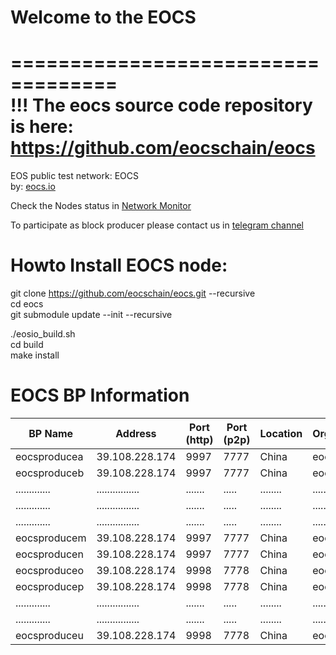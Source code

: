 # Welcome to the EOCS 

===================================  
!!! The eocs source code repository is here:  
https://github.com/eocschain/eocs  
===================================  

EOS public test network: EOCS   
by: <a target="_blank" href="http://eocs.io">eocs.io</a>  


Check the Nodes status in <a target="_blank" href="http://eocsscan.com:8088">Network Monitor</a>

To participate as block producer please contact us in <a target="_blank" href="https://t.me/eocschain">telegram channel</a>


# Howto Install EOCS node:  
  
git clone https://github.com/eocschain/eocs.git --recursive  
cd eocs  
git submodule update --init --recursive

./eosio_build.sh  
cd build  
make install


# EOCS BP Information
| BP Name | Address | Port (http) | Port (p2p) | Location | Organisation |
|---------|---------|-------------|------------|----------|--------------|
| eocsproducea | 39.108.228.174 | 9997 | 7777 | China | eocs.io | 
| eocsproduceb | 39.108.228.174 | 9997 | 7777 | China | eocs.io |
| .............|................|.......|.....|........|........|
| .............|................|.......|.....|........|........|
| .............|................|.......|.....|........|........|
| eocsproducem | 39.108.228.174 | 9997 | 7777 | China | eocs.io |
| eocsproducen | 39.108.228.174 | 9997 | 7777 | China | eocs.io |
| eocsproduceo | 39.108.228.174 | 9998 | 7778 | China | eocs.io |
| eocsproducep | 39.108.228.174 | 9998 | 7778 | China | eocs.io |
| .............|................|.......|.....|........|........|
| .............|................|.......|.....|........|........|
| eocsproduceu | 39.108.228.174 | 9998 | 7778 | China | eocs.io |





